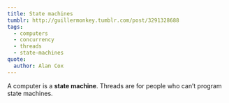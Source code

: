 ```yaml
---
title: State machines
tumblr: http://guillermonkey.tumblr.com/post/3291328688
tags:
  - computers
  - concurrency
  - threads
  - state-machines
quote:
  author: Alan Cox
---
```


A computer is a **state machine**. Threads are for people who can’t program state machines.
